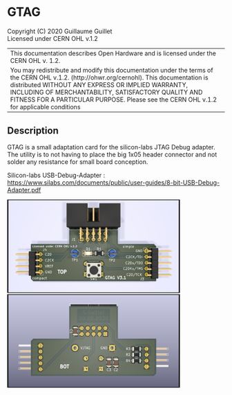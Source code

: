 # GTAG

Copyright (C) 2020 Guillaume Guillet\
Licensed under CERN OHL v.1.2

<table border="0px">
<tr>
<td>
This documentation describes Open Hardware and is licensed under the CERN OHL v. 1.2.
</td>
</tr>
<tr>
<td>
You may redistribute and modify this documentation under the terms of the
CERN OHL v.1.2. (http://ohwr.org/cernohl). This documentation is distributed
WITHOUT ANY EXPRESS OR IMPLIED WARRANTY, INCLUDING OF
MERCHANTABILITY, SATISFACTORY QUALITY AND FITNESS FOR A
PARTICULAR PURPOSE. Please see the CERN OHL v.1.2 for applicable
conditions
</td>
</tr>
</table>

## Description
GTAG is a small adaptation card for the silicon-labs JTAG Debug adapter.
The utility is to not having to place the big 1x05 header connector and not solder any resistance for
small board conception.

Silicon-labs USB-Debug-Adapter : https://www.silabs.com/documents/public/user-guides/8-bit-USB-Debug-Adapter.pdf

<img src="images/GTAG_top.png" alt="GTAG_image" width="400"/>
<img src="images/GTAG_bot.png" alt="GTAG_image" width="400"/>
